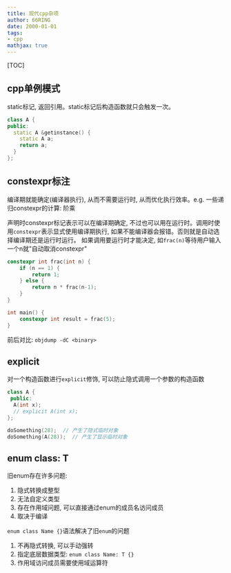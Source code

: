 ```yaml
---
title: 现代cpp杂项
author: 66RING
date: 2000-01-01
tags: 
- cpp
mathjax: true
---
```


[TOC]

## cpp单例模式

static标记, 返回引用。static标记后构造函数就只会触发一次。

```cpp
class A {
public:
  static A &getinstance() {
    static A a;
    return a;
  }
};
```


## constexpr标注

编译期就能确定(编译器执行), 从而不需要运行时, 从而优化执行效率。e.g. 一些递归constexpr的计算: 阶乘

声明时constexpr标记表示可以在编译期确定, 不过也可以用在运行时。调用时使用`constexpr`表示显式使用编译期执行, 如果不能编译器会报错。否则就是自动选择编译期还是运行时运行。 如果调用要运行时才能决定, 如`frac(n)`等待用户输入一个n就"自动取消constexpr"

```cpp
constexpr int frac(int n) {
    if (n == 1) {
        return 1;
    } else {
        return n * frac(n-1);
    }
}

int main() {
    constexpr int result = frac(5);
}
```

前后对比: `objdump -dC <binary>`


## explicit

对一个构造函数进行`explicit`修饰, 可以防止隐式调用一个参数的构造函数

```cpp
class A {
 public:
  A(int x);
  // explicit A(int x);
};

doSomething(28);  // 产生了隐式临时对象
doSomething(A(28));  // 产生了显示临时对象
```

## enum class: T

旧enum存在许多问题:

1. 隐式转换成整型
2. 无法自定义类型
3. 存在作用域问题, 可以直接通过enum的成员名访问成员
4. 取决于编译

`enum class Name {}`语法解决了旧`enum`的问题

1. 不再隐式转换, 可以手动强转
2. 指定底层数据类型: `enum class Name: T {}`
3. 作用域访问成员需要使用域运算符

